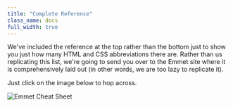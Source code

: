 ```yaml
---
title: "Complete Reference"
class_name: docs
full_width: true
---
```


We've included the reference at the top rather than the bottom just to show you just how many HTML and CSS abbreviations there are. Rather than us replicating this list, we're going to send you over to the Emmet site where it is comprehensively laid out (in other words, we are too lazy to replicate it).

Just click on the image below to hop across.

![Emmet Cheat Sheet](docs/emmet-ref.png)

